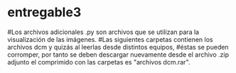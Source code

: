 # entregable3
#Los archivos adicionales .py son archivos que se utilizan para la visualización de las imágenes.
#Las siguientes carpetas contienen los archivos dcm y quizás al leerlas desde distintos equipos, 
#éstas se pueden corromper, por tanto se deben descargar nuevamente desde el archivo .zip adjunto 
el comprimido con las carpetas es "archivos dcm.rar".
